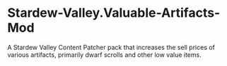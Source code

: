 # Stardew-Valley.Valuable-Artifacts-Mod

A Stardew Valley Content Patcher pack that increases the sell prices of various artifacts, primarily dwarf scrolls and other low value items.